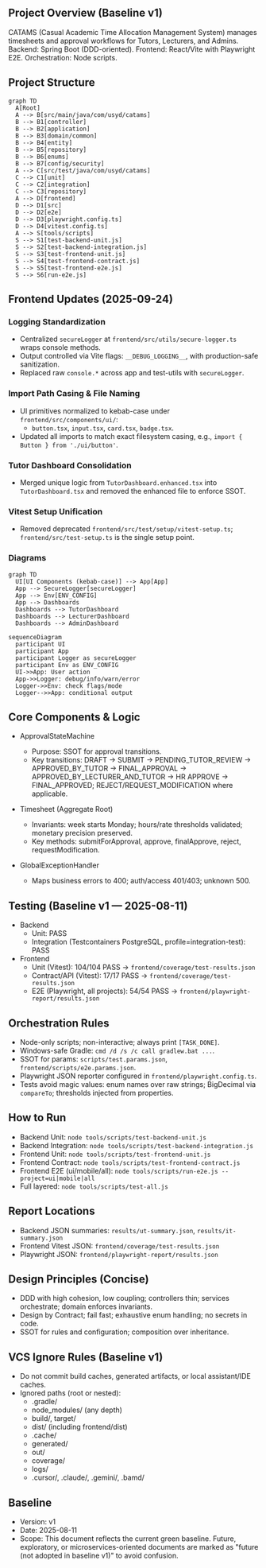 ## Project Overview (Baseline v1)

CATAMS (Casual Academic Time Allocation Management System) manages timesheets and approval workflows for Tutors, Lecturers, and Admins. Backend: Spring Boot (DDD-oriented). Frontend: React/Vite with Playwright E2E. Orchestration: Node scripts.

## Project Structure

```mermaid
graph TD
  A[Root]
  A --> B[src/main/java/com/usyd/catams]
  B --> B1[controller]
  B --> B2[application]
  B --> B3[domain/common]
  B --> B4[entity]
  B --> B5[repository]
  B --> B6[enums]
  B --> B7[config/security]
  A --> C[src/test/java/com/usyd/catams]
  C --> C1[unit]
  C --> C2[integration]
  C --> C3[repository]
  A --> D[frontend]
  D --> D1[src]
  D --> D2[e2e]
  D --> D3[playwright.config.ts]
  D --> D4[vitest.config.ts]
  A --> S[tools/scripts]
  S --> S1[test-backend-unit.js]
  S --> S2[test-backend-integration.js]
  S --> S3[test-frontend-unit.js]
  S --> S4[test-frontend-contract.js]
  S --> S5[test-frontend-e2e.js]
  S --> S6[run-e2e.js]
```

## Frontend Updates (2025-09-24)

### Logging Standardization
- Centralized `secureLogger` at `frontend/src/utils/secure-logger.ts` wraps console methods.
- Output controlled via Vite flags: `__DEBUG_LOGGING__`, with production-safe sanitization.
- Replaced raw `console.*` across app and test-utils with `secureLogger`.

### Import Path Casing & File Naming
- UI primitives normalized to kebab-case under `frontend/src/components/ui/`:
  - `button.tsx`, `input.tsx`, `card.tsx`, `badge.tsx`.
- Updated all imports to match exact filesystem casing, e.g., `import { Button } from './ui/button'`.

### Tutor Dashboard Consolidation
- Merged unique logic from `TutorDashboard.enhanced.tsx` into `TutorDashboard.tsx` and removed the enhanced file to enforce SSOT.

### Vitest Setup Unification
- Removed deprecated `frontend/src/test/setup/vitest-setup.ts`; `frontend/src/test-setup.ts` is the single setup point.

### Diagrams
```mermaid
graph TD
  UI[UI Components (kebab-case)] --> App[App]
  App --> SecureLogger[secureLogger]
  App --> Env[ENV_CONFIG]
  App --> Dashboards
  Dashboards --> TutorDashboard
  Dashboards --> LecturerDashboard
  Dashboards --> AdminDashboard
```

```mermaid
sequenceDiagram
  participant UI
  participant App
  participant Logger as secureLogger
  participant Env as ENV_CONFIG
  UI->>App: User action
  App->>Logger: debug/info/warn/error
  Logger->>Env: check flags/mode
  Logger-->>App: conditional output
```

## Core Components & Logic

- ApprovalStateMachine
  - Purpose: SSOT for approval transitions.
  - Key transitions: DRAFT → SUBMIT → PENDING_TUTOR_REVIEW → APPROVED_BY_TUTOR → FINAL_APPROVAL → APPROVED_BY_LECTURER_AND_TUTOR → HR APPROVE → FINAL_APPROVED; REJECT/REQUEST_MODIFICATION where applicable.

- Timesheet (Aggregate Root)
  - Invariants: week starts Monday; hours/rate thresholds validated; monetary precision preserved.
  - Key methods: submitForApproval, approve, finalApprove, reject, requestModification.

- GlobalExceptionHandler
  - Maps business errors to 400; auth/access 401/403; unknown 500.

## Testing (Baseline v1 — 2025-08-11)

- Backend
  - Unit: PASS
  - Integration (Testcontainers PostgreSQL, profile=integration-test): PASS
- Frontend
  - Unit (Vitest): 104/104 PASS → `frontend/coverage/test-results.json`
  - Contract/API (Vitest): 17/17 PASS → `frontend/coverage/test-results.json`
  - E2E (Playwright, all projects): 54/54 PASS → `frontend/playwright-report/results.json`

## Orchestration Rules

- Node-only scripts; non-interactive; always print `[TASK_DONE]`.
- Windows-safe Gradle: `cmd /d /s /c call gradlew.bat ...`.
- SSOT for params: `scripts/test.params.json`, `frontend/scripts/e2e.params.json`.
- Playwright JSON reporter configured in `frontend/playwright.config.ts`.
- Tests avoid magic values: enum names over raw strings; BigDecimal via `compareTo`; thresholds injected from properties.

## How to Run

- Backend Unit: `node tools/scripts/test-backend-unit.js`
- Backend Integration: `node tools/scripts/test-backend-integration.js`
- Frontend Unit: `node tools/scripts/test-frontend-unit.js`
- Frontend Contract: `node tools/scripts/test-frontend-contract.js`
- Frontend E2E (ui/mobile/all): `node tools/scripts/run-e2e.js --project=ui|mobile|all`
- Full layered: `node tools/scripts/test-all.js`

## Report Locations

- Backend JSON summaries: `results/ut-summary.json`, `results/it-summary.json`
- Frontend Vitest JSON: `frontend/coverage/test-results.json`
- Playwright JSON: `frontend/playwright-report/results.json`

## Design Principles (Concise)

- DDD with high cohesion, low coupling; controllers thin; services orchestrate; domain enforces invariants.
- Design by Contract; fail fast; exhaustive enum handling; no secrets in code.
- SSOT for rules and configuration; composition over inheritance.

## VCS Ignore Rules (Baseline v1)

- Do not commit build caches, generated artifacts, or local assistant/IDE caches.
- Ignored paths (root or nested):
  - .gradle/
  - node_modules/ (any depth)
  - build/, target/
  - dist/ (including frontend/dist)
  - .cache/
  - generated/
  - out/
  - coverage/
  - logs/
  - .cursor/, .claude/, .gemini/, .bamd/

## Baseline

- Version: v1
- Date: 2025-08-11
- Scope: This document reflects the current green baseline. Future, exploratory, or microservices-oriented documents are marked as "future (not adopted in baseline v1)" to avoid confusion.


